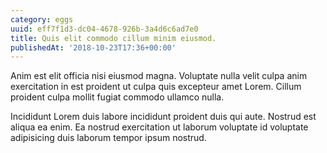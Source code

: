 ```yaml
---
category: eggs
uuid: eff7f1d3-dc04-4678-926b-3a4d6c6ad7e0
title: Quis elit commodo cillum minim eiusmod.
publishedAt: '2018-10-23T17:36+00:00'
---
```


Anim est elit officia nisi eiusmod magna. Voluptate nulla velit culpa anim exercitation in est proident ut culpa quis excepteur amet Lorem. Cillum proident culpa mollit fugiat commodo ullamco nulla.

Incididunt Lorem duis labore incididunt proident duis qui aute. Nostrud est aliqua ea enim. Ea nostrud exercitation ut laborum voluptate id voluptate adipisicing duis laborum tempor ipsum nostrud.
